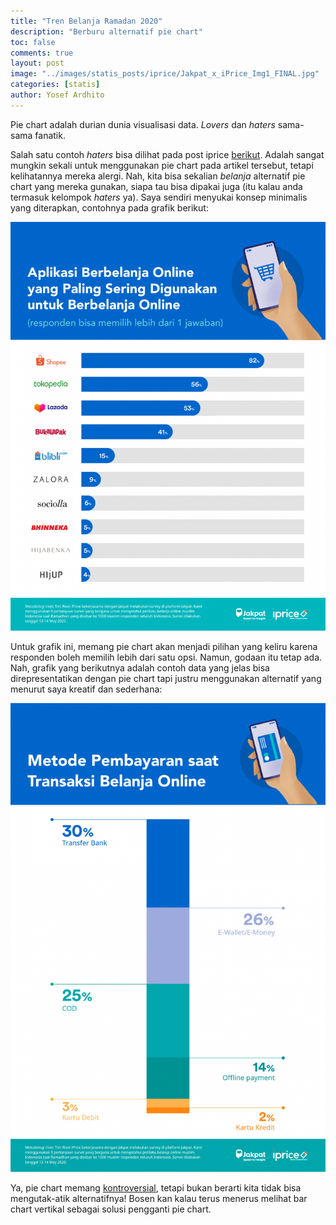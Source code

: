 ```yaml
---
title: "Tren Belanja Ramadan 2020"
description: "Berburu alternatif pie chart"
toc: false
comments: true
layout: post
image: "../images/statis_posts/iprice/Jakpat_x_iPrice_Img1_FINAL.jpg"
categories: [statis]
author: Yosef Ardhito
---
```


Pie chart adalah durian dunia visualisasi data. *Lovers* dan *haters* sama-sama fanatik.

Salah satu contoh *haters* bisa dilihat pada post iprice [berikut](https://iprice.co.id/trend/insights/prilaku-berbelanja-online-di-indonesia-saat-ramadan-2020/). Adalah sangat mungkin sekali untuk menggunakan pie chart pada artikel tersebut, tetapi kelihatannya mereka alergi. Nah, kita bisa sekalian _belanja_ alternatif pie chart yang mereka gunakan, siapa tau bisa dipakai juga (itu kalau anda termasuk kelompok *haters* ya). Saya sendiri menyukai konsep minimalis yang diterapkan, contohnya pada grafik berikut:

![Aplikasi paling populer](/images/statis_posts/iprice/Jakpat_x_iPrice_Img1_FINAL.png)

Untuk grafik ini, memang pie chart akan menjadi pilihan yang keliru karena responden boleh memilih lebih dari satu opsi. Namun, godaan itu tetap ada. Nah, grafik yang berikutnya adalah contoh data yang jelas bisa direpresentatikan dengan pie chart tapi justru menggunakan alternatif yang menurut saya kreatif dan sederhana:

![Metode pembayaran populer](/images/statis_posts/iprice/Jakpat_x_iPrice_Img4_1_FINAL.png)

Ya, pie chart memang [kontroversial](https://grafik.tentangdata.com/statis/2020/06/05/Mari-Berkontribusi-untuk-Masyarakat.html), tetapi bukan berarti kita tidak bisa mengutak-atik alternatifnya! Bosen kan kalau terus menerus melihat bar chart vertikal sebagai solusi pengganti pie chart.